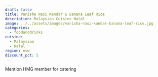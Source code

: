 ```yaml
---
draft: false
title: Vanisha Nasi Kandar & Banana Leaf Rice
description: Malaysian Cuisine Halal
image: ../../assets/images/vanisha-nasi-kandar-banana-leaf-rice.jpg
categories:
  - foodanddrinks
cuisine:
  - Malaysian
  - Halal
region: nsw
discount_pct: 5
---
```


Mention HMG member for catering
